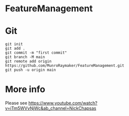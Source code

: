﻿# FeatureManagement

# Git
```
git init
git add .
git commit -m "first commit"
git branch -M main
git remote add origin https://github.com/MunroRaymaker/FeatureManagement.git
git push -u origin main
```

# More info
 Please see https://www.youtube.com/watch?v=iTm5WVvNjWc&ab_channel=NickChapsas